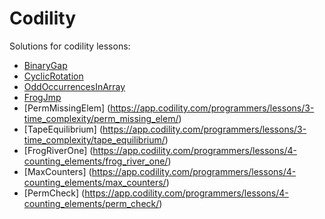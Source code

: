 # Codility

Solutions for codility lessons:

* [BinaryGap](https://app.codility.com/programmers/lessons/1-iterations/binary_gap/)
* [CyclicRotation](https://app.codility.com/programmers/lessons/2-arrays/cyclic_rotation/)
* [OddOccurrencesInArray](https://app.codility.com/programmers/lessons/2-arrays/odd_occurrences_in_array/)
* [FrogJmp](https://app.codility.com/programmers/lessons/3-time_complexity/frog_jmp/)
* [PermMissingElem] (https://app.codility.com/programmers/lessons/3-time_complexity/perm_missing_elem/)
* [TapeEquilibrium] (https://app.codility.com/programmers/lessons/3-time_complexity/tape_equilibrium/)
* [FrogRiverOne] (https://app.codility.com/programmers/lessons/4-counting_elements/frog_river_one/)
* [MaxCounters] (https://app.codility.com/programmers/lessons/4-counting_elements/max_counters/)
* [PermCheck] (https://app.codility.com/programmers/lessons/4-counting_elements/perm_check/)
